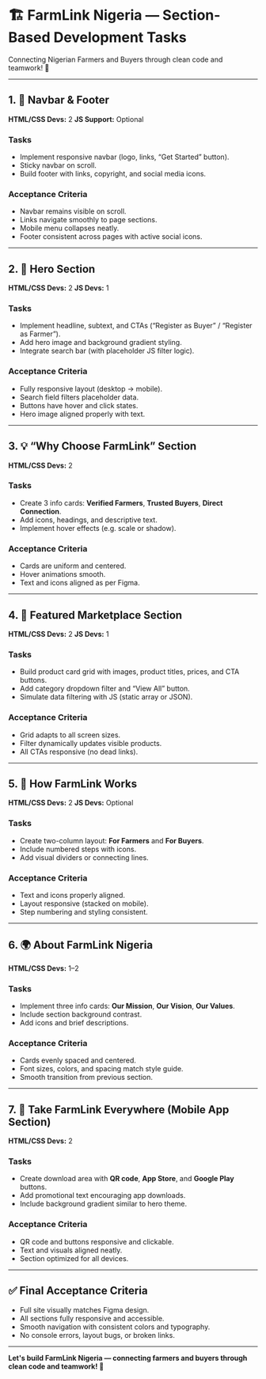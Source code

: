 # 🏗️ FarmLink Nigeria — Section-Based Development Tasks

Connecting Nigerian Farmers and Buyers through clean code and teamwork! 💚

---

## 1. 🧭 Navbar & Footer

**HTML/CSS Devs:** 2
**JS Support:** Optional

### Tasks

* Implement responsive navbar (logo, links, “Get Started” button).
* Sticky navbar on scroll.
* Build footer with links, copyright, and social media icons.

### Acceptance Criteria

* Navbar remains visible on scroll.
* Links navigate smoothly to page sections.
* Mobile menu collapses neatly.
* Footer consistent across pages with active social icons.

---

## 2. 🌾 Hero Section

**HTML/CSS Devs:** 2
**JS Devs:** 1

### Tasks

* Implement headline, subtext, and CTAs (“Register as Buyer” / “Register as Farmer”).
* Add hero image and background gradient styling.
* Integrate search bar (with placeholder JS filter logic).

### Acceptance Criteria

* Fully responsive layout (desktop → mobile).
* Search field filters placeholder data.
* Buttons have hover and click states.
* Hero image aligned properly with text.

---

## 3. 💡 “Why Choose FarmLink” Section

**HTML/CSS Devs:** 2

### Tasks

* Create 3 info cards: **Verified Farmers**, **Trusted Buyers**, **Direct Connection**.
* Add icons, headings, and descriptive text.
* Implement hover effects (e.g. scale or shadow).

### Acceptance Criteria

* Cards are uniform and centered.
* Hover animations smooth.
* Text and icons aligned as per Figma.

---

## 4. 🛒 Featured Marketplace Section

**HTML/CSS Devs:** 2
**JS Devs:** 1

### Tasks

* Build product card grid with images, product titles, prices, and CTA buttons.
* Add category dropdown filter and “View All” button.
* Simulate data filtering with JS (static array or JSON).

### Acceptance Criteria

* Grid adapts to all screen sizes.
* Filter dynamically updates visible products.
* All CTAs responsive (no dead links).

---

## 5. 🔄 How FarmLink Works

**HTML/CSS Devs:** 2
**JS Devs:** Optional

### Tasks

* Create two-column layout: **For Farmers** and **For Buyers**.
* Include numbered steps with icons.
* Add visual dividers or connecting lines.

### Acceptance Criteria

* Text and icons properly aligned.
* Layout responsive (stacked on mobile).
* Step numbering and styling consistent.

---

## 6. 🌍 About FarmLink Nigeria

**HTML/CSS Devs:** 1–2

### Tasks

* Implement three info cards: **Our Mission**, **Our Vision**, **Our Values**.
* Include section background contrast.
* Add icons and brief descriptions.

### Acceptance Criteria

* Cards evenly spaced and centered.
* Font sizes, colors, and spacing match style guide.
* Smooth transition from previous section.

---

## 7. 📱 Take FarmLink Everywhere (Mobile App Section)

**HTML/CSS Devs:** 2

### Tasks

* Create download area with **QR code**, **App Store**, and **Google Play** buttons.
* Add promotional text encouraging app downloads.
* Include background gradient similar to hero theme.

### Acceptance Criteria

* QR code and buttons responsive and clickable.
* Text and visuals aligned neatly.
* Section optimized for all devices.

---

## ✅ Final Acceptance Criteria

* Full site visually matches Figma design.
* All sections fully responsive and accessible.
* Smooth navigation with consistent colors and typography.
* No console errors, layout bugs, or broken links.

---

**Let's build FarmLink Nigeria — connecting farmers and buyers through clean code and teamwork! 🌿**

